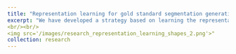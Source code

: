```yaml
---
title: "Representation learning for gold standard segmentation generation"
excerpt: "We have developed a strategy based on learning the representation of plausible cardiac shapes to efficiently generate "gold standard" annotations. This pipeline has been successfully applied to two other tasks: the simulation of realistic echocardiographic sequences and the generalization of segmentation tools.  
<br/><br/>
<img src='/images/research_representation_learning_shapes_2.png'>"
collection: research
---
```



